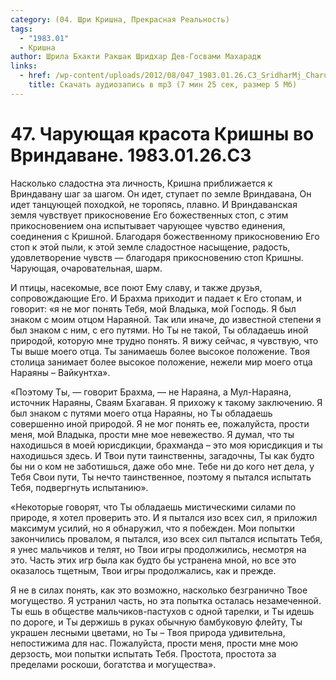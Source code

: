 ```yaml
---
category: (04. Шри Кришна, Прекрасная Реальность)
tags:
  - "1983.01"
  - Кришна
author: Шрила Бхакти Ракшак Шридхар Дев-Госвами Махарадж
links:
  - href: /wp-content/uploads/2012/08/047_1983.01.26.C3_SridharMj_Charuyuwaya_krasota_Krishny_vo_Vrindavane.mp3
    title: Скачать аудиозапись в mp3 (7 мин 25 сек, размер 5 Мб)
---
```


# 47. Чарующая красота Кришны во Вриндаване. 1983.01.26.C3

Насколько сладостна эта личность, Кришна приближается к Вриндавану шаг за шагом. Он идет, ступает по земле Вриндавана, Он идет танцующей походкой, не торопясь, плавно. И Вриндаванская земля чувствует прикосновение Его божественных стоп, с этим прикосновением она испытывает чарующее чувство единения, соединения с Кришной. Благодаря божественному прикосновению Его стоп к этой пыли, к этой земле сладостное насыщение, радость, удовлетворение чувств — благодаря прикосновению стоп Кришны. Чарующая, очаровательная, шарм.

И птицы, насекомые, все поют Ему славу, и также друзья, сопровождающие Его. И Брахма приходит и падает к Его стопам, и говорит: «я не мог понять Тебя, мой Владыка, мой Господь. Я был знаком с моим отцом Нараяной. Так или иначе, до известной степени я был знаком с ним, с его путями. Но Ты не такой, Ты обладаешь иной природой, которую мне трудно понять. Я вижу сейчас, я чувствую, что Ты выше моего отца. Ты занимаешь более высокое положение. Твоя столица занимает более высокое положение, нежели мир моего отца Нараяны – Вайкунтха».

«Поэтому Ты, — говорит Брахма, — не Нараяна, а Мул-Нараяна, источник Нараяны, Сваям Бхагаван. Я прихожу к такому заключению. Я был знаком с путями моего отца Нараяны, но Ты обладаешь совершенно иной природой. Я не мог понять ее, пожалуйста, прости меня, мой Владыка, прости мне мое невежество. Я думал, что ты находишься в моей юрисдикции, брахманда – это моя юрисдикция и ты находишься здесь. И Твои пути таинственны, загадочны, Ты как будто бы ни о ком не заботишься, даже обо мне. Тебе ни до кого нет дела, у Тебя Свои пути, Ты нечто таинственное, поэтому я пытался испытать Тебя, подвергнуть испытанию».

«Некоторые говорят, что Ты обладаешь мистическими силами по природе, я хотел проверить это. И я пытался изо всех сил, я приложил максимум усилий, но я обнаружил, что я побежден. Мои попытки закончились провалом, я пытался, изо всех сил пытался испытать Тебя, я унес мальчиков и телят, но Твои игры продолжились, несмотря на это. Часть этих игр была как будто бы устранена мной, но все это оказалось тщетным, Твои игры продолжались, как и прежде.

Я не в силах понять, как это возможно, насколько безгранично Твое могущество. Я устранил часть, но эта попытка осталась незамеченной. Ты ешь в обществе мальчиков-пастухов с одной тарелки, и Ты идешь по дороге, и Ты держишь в руках обычную бамбуковую флейту, Ты украшен лесными цветами, но Ты – Твоя природа удивительна, непостижима для нас. Пожалуйста, прости меня, прости мне мою дерзость, мои попытки испытать Тебя. Простота, простота за пределами роскоши, богатства и могущества».

